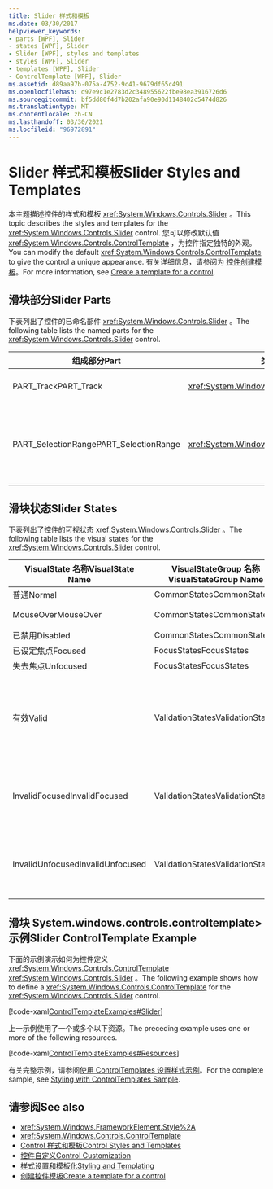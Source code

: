 ```yaml
---
title: Slider 样式和模板
ms.date: 03/30/2017
helpviewer_keywords:
- parts [WPF], Slider
- states [WPF], Slider
- Slider [WPF], styles and templates
- styles [WPF], Slider
- templates [WPF], Slider
- ControlTemplate [WPF], Slider
ms.assetid: d89aa97b-075a-4752-9c41-9679df65c491
ms.openlocfilehash: d97e9c1e2783d2c348955622fbe98ea3916726d6
ms.sourcegitcommit: bf5dd80f4d7b202afa90e90d1148402c5474d826
ms.translationtype: MT
ms.contentlocale: zh-CN
ms.lasthandoff: 03/30/2021
ms.locfileid: "96972891"
---
```

# <a name="slider-styles-and-templates"></a><span data-ttu-id="9a364-102">Slider 样式和模板</span><span class="sxs-lookup"><span data-stu-id="9a364-102">Slider Styles and Templates</span></span>
<span data-ttu-id="9a364-103">本主题描述控件的样式和模板 <xref:System.Windows.Controls.Slider> 。</span><span class="sxs-lookup"><span data-stu-id="9a364-103">This topic describes the styles and templates for the <xref:System.Windows.Controls.Slider> control.</span></span> <span data-ttu-id="9a364-104">您可以修改默认值 <xref:System.Windows.Controls.ControlTemplate> ，为控件指定独特的外观。</span><span class="sxs-lookup"><span data-stu-id="9a364-104">You can modify the default <xref:System.Windows.Controls.ControlTemplate> to give the control a unique appearance.</span></span> <span data-ttu-id="9a364-105">有关详细信息，请参阅为 [控件创建模板](/dotnet/desktop-wpf/themes/how-to-create-apply-template)。</span><span class="sxs-lookup"><span data-stu-id="9a364-105">For more information, see [Create a template for a control](/dotnet/desktop-wpf/themes/how-to-create-apply-template).</span></span>  
  
## <a name="slider-parts"></a><span data-ttu-id="9a364-106">滑块部分</span><span class="sxs-lookup"><span data-stu-id="9a364-106">Slider Parts</span></span>  
 <span data-ttu-id="9a364-107">下表列出了控件的已命名部件 <xref:System.Windows.Controls.Slider> 。</span><span class="sxs-lookup"><span data-stu-id="9a364-107">The following table lists the named parts for the <xref:System.Windows.Controls.Slider> control.</span></span>  
  
|<span data-ttu-id="9a364-108">组成部分</span><span class="sxs-lookup"><span data-stu-id="9a364-108">Part</span></span>|<span data-ttu-id="9a364-109">类型</span><span class="sxs-lookup"><span data-stu-id="9a364-109">Type</span></span>|<span data-ttu-id="9a364-110">描述</span><span class="sxs-lookup"><span data-stu-id="9a364-110">Description</span></span>|  
|-|-|-|  
|<span data-ttu-id="9a364-111">PART_Track</span><span class="sxs-lookup"><span data-stu-id="9a364-111">PART_Track</span></span>|<xref:System.Windows.Controls.Primitives.Track>|<span data-ttu-id="9a364-112">指示的位置的元素的容器 <xref:System.Windows.Controls.Slider> 。</span><span class="sxs-lookup"><span data-stu-id="9a364-112">The container for the element that indicates the position of the <xref:System.Windows.Controls.Slider>.</span></span>|  
|<span data-ttu-id="9a364-113">PART_SelectionRange</span><span class="sxs-lookup"><span data-stu-id="9a364-113">PART_SelectionRange</span></span>|<xref:System.Windows.FrameworkElement>|<span data-ttu-id="9a364-114">沿显示选择范围的元素 <xref:System.Windows.Controls.Slider> 。</span><span class="sxs-lookup"><span data-stu-id="9a364-114">The element that displays a selection range along the <xref:System.Windows.Controls.Slider>.</span></span>  <span data-ttu-id="9a364-115">仅当属性为时，选择范围才可见 <xref:System.Windows.Controls.Slider.IsSelectionRangeEnabled%2A> `true` 。</span><span class="sxs-lookup"><span data-stu-id="9a364-115">The selection range is visible only if the <xref:System.Windows.Controls.Slider.IsSelectionRangeEnabled%2A> property is `true`.</span></span>|  
  
## <a name="slider-states"></a><span data-ttu-id="9a364-116">滑块状态</span><span class="sxs-lookup"><span data-stu-id="9a364-116">Slider States</span></span>  
 <span data-ttu-id="9a364-117">下表列出了控件的可视状态 <xref:System.Windows.Controls.Slider> 。</span><span class="sxs-lookup"><span data-stu-id="9a364-117">The following table lists the visual states for the <xref:System.Windows.Controls.Slider> control.</span></span>  
  
|<span data-ttu-id="9a364-118">VisualState 名称</span><span class="sxs-lookup"><span data-stu-id="9a364-118">VisualState Name</span></span>|<span data-ttu-id="9a364-119">VisualStateGroup 名称</span><span class="sxs-lookup"><span data-stu-id="9a364-119">VisualStateGroup Name</span></span>|<span data-ttu-id="9a364-120">描述</span><span class="sxs-lookup"><span data-stu-id="9a364-120">Description</span></span>|  
|----------------------|---------------------------|-----------------|  
|<span data-ttu-id="9a364-121">普通</span><span class="sxs-lookup"><span data-stu-id="9a364-121">Normal</span></span>|<span data-ttu-id="9a364-122">CommonStates</span><span class="sxs-lookup"><span data-stu-id="9a364-122">CommonStates</span></span>|<span data-ttu-id="9a364-123">默认状态。</span><span class="sxs-lookup"><span data-stu-id="9a364-123">The default state.</span></span>|  
|<span data-ttu-id="9a364-124">MouseOver</span><span class="sxs-lookup"><span data-stu-id="9a364-124">MouseOver</span></span>|<span data-ttu-id="9a364-125">CommonStates</span><span class="sxs-lookup"><span data-stu-id="9a364-125">CommonStates</span></span>|<span data-ttu-id="9a364-126">鼠标指针悬停在控件上方。</span><span class="sxs-lookup"><span data-stu-id="9a364-126">The mouse pointer is positioned over the control.</span></span>|  
|<span data-ttu-id="9a364-127">已禁用</span><span class="sxs-lookup"><span data-stu-id="9a364-127">Disabled</span></span>|<span data-ttu-id="9a364-128">CommonStates</span><span class="sxs-lookup"><span data-stu-id="9a364-128">CommonStates</span></span>|<span data-ttu-id="9a364-129">已禁用控件。</span><span class="sxs-lookup"><span data-stu-id="9a364-129">The control is disabled.</span></span>|  
|<span data-ttu-id="9a364-130">已设定焦点</span><span class="sxs-lookup"><span data-stu-id="9a364-130">Focused</span></span>|<span data-ttu-id="9a364-131">FocusStates</span><span class="sxs-lookup"><span data-stu-id="9a364-131">FocusStates</span></span>|<span data-ttu-id="9a364-132">控件有焦点。</span><span class="sxs-lookup"><span data-stu-id="9a364-132">The control has focus.</span></span>|  
|<span data-ttu-id="9a364-133">失去焦点</span><span class="sxs-lookup"><span data-stu-id="9a364-133">Unfocused</span></span>|<span data-ttu-id="9a364-134">FocusStates</span><span class="sxs-lookup"><span data-stu-id="9a364-134">FocusStates</span></span>|<span data-ttu-id="9a364-135">控件没有焦点。</span><span class="sxs-lookup"><span data-stu-id="9a364-135">The control does not have focus.</span></span>|  
|<span data-ttu-id="9a364-136">有效</span><span class="sxs-lookup"><span data-stu-id="9a364-136">Valid</span></span>|<span data-ttu-id="9a364-137">ValidationStates</span><span class="sxs-lookup"><span data-stu-id="9a364-137">ValidationStates</span></span>|<span data-ttu-id="9a364-138">控件使用 <xref:System.Windows.Controls.Validation> 类， <xref:System.Windows.Controls.Validation.HasError%2A?displayProperty=nameWithType> 附加属性为 `false` 。</span><span class="sxs-lookup"><span data-stu-id="9a364-138">The control uses the <xref:System.Windows.Controls.Validation> class and the <xref:System.Windows.Controls.Validation.HasError%2A?displayProperty=nameWithType> attached property is `false`.</span></span>|  
|<span data-ttu-id="9a364-139">InvalidFocused</span><span class="sxs-lookup"><span data-stu-id="9a364-139">InvalidFocused</span></span>|<span data-ttu-id="9a364-140">ValidationStates</span><span class="sxs-lookup"><span data-stu-id="9a364-140">ValidationStates</span></span>|<span data-ttu-id="9a364-141"><xref:System.Windows.Controls.Validation.HasError%2A?displayProperty=nameWithType>附加属性是 `true` 控件具有焦点。</span><span class="sxs-lookup"><span data-stu-id="9a364-141">The <xref:System.Windows.Controls.Validation.HasError%2A?displayProperty=nameWithType> attached property is `true` has the control has focus.</span></span>|  
|<span data-ttu-id="9a364-142">InvalidUnfocused</span><span class="sxs-lookup"><span data-stu-id="9a364-142">InvalidUnfocused</span></span>|<span data-ttu-id="9a364-143">ValidationStates</span><span class="sxs-lookup"><span data-stu-id="9a364-143">ValidationStates</span></span>|<span data-ttu-id="9a364-144"><xref:System.Windows.Controls.Validation.HasError%2A?displayProperty=nameWithType>附加属性是 `true` 控件没有焦点。</span><span class="sxs-lookup"><span data-stu-id="9a364-144">The <xref:System.Windows.Controls.Validation.HasError%2A?displayProperty=nameWithType> attached property is `true` has the control does not have focus.</span></span>|  
  
## <a name="slider-controltemplate-example"></a><span data-ttu-id="9a364-145">滑块 System.windows.controls.controltemplate> 示例</span><span class="sxs-lookup"><span data-stu-id="9a364-145">Slider ControlTemplate Example</span></span>  
 <span data-ttu-id="9a364-146">下面的示例演示如何为控件定义 <xref:System.Windows.Controls.ControlTemplate> <xref:System.Windows.Controls.Slider> 。</span><span class="sxs-lookup"><span data-stu-id="9a364-146">The following example shows how to define a <xref:System.Windows.Controls.ControlTemplate> for the <xref:System.Windows.Controls.Slider> control.</span></span>  
  
 [!code-xaml[ControlTemplateExamples#Slider](~/samples/snippets/csharp/VS_Snippets_Wpf/ControlTemplateExamples/CS/resources/slider.xaml#slider)]  
  
 <span data-ttu-id="9a364-147">上一示例使用了一个或多个以下资源。</span><span class="sxs-lookup"><span data-stu-id="9a364-147">The preceding example uses one or more of the following resources.</span></span>  
  
 [!code-xaml[ControlTemplateExamples#Resources](~/samples/snippets/csharp/VS_Snippets_Wpf/ControlTemplateExamples/CS/resources/shared.xaml#resources)]  
  
 <span data-ttu-id="9a364-148">有关完整示例，请参阅[使用 ControlTemplates 设置样式示例](https://github.com/Microsoft/WPF-Samples/tree/master/Styles%20&%20Templates/IntroToStylingAndTemplating)。</span><span class="sxs-lookup"><span data-stu-id="9a364-148">For the complete sample, see [Styling with ControlTemplates Sample](https://github.com/Microsoft/WPF-Samples/tree/master/Styles%20&%20Templates/IntroToStylingAndTemplating).</span></span>  
  
## <a name="see-also"></a><span data-ttu-id="9a364-149">请参阅</span><span class="sxs-lookup"><span data-stu-id="9a364-149">See also</span></span>

- <xref:System.Windows.FrameworkElement.Style%2A>
- <xref:System.Windows.Controls.ControlTemplate>
- [<span data-ttu-id="9a364-150">Control 样式和模板</span><span class="sxs-lookup"><span data-stu-id="9a364-150">Control Styles and Templates</span></span>](control-styles-and-templates.md)
- [<span data-ttu-id="9a364-151">控件自定义</span><span class="sxs-lookup"><span data-stu-id="9a364-151">Control Customization</span></span>](control-customization.md)
- [<span data-ttu-id="9a364-152">样式设置和模板化</span><span class="sxs-lookup"><span data-stu-id="9a364-152">Styling and Templating</span></span>](/dotnet/desktop-wpf/fundamentals/styles-templates-overview)
- [<span data-ttu-id="9a364-153">创建控件模板</span><span class="sxs-lookup"><span data-stu-id="9a364-153">Create a template for a control</span></span>](/dotnet/desktop-wpf/themes/how-to-create-apply-template)

